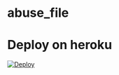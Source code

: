 # abuse_file

# Deploy on heroku

[![Deploy](https://www.herokucdn.com/deploy/button.svg)](https://heroku.com/deploy?template=https://github.com/shauryateam/abuse_file)
